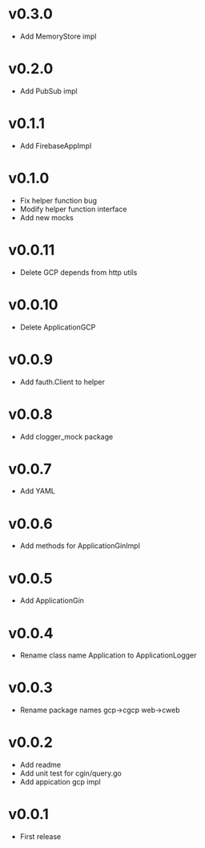 # v0.3.0

- Add MemoryStore impl

# v0.2.0

- Add PubSub impl

# v0.1.1

- Add FirebaseAppImpl

# v0.1.0

- Fix helper function bug
- Modify helper function interface
- Add new mocks

# v0.0.11

- Delete GCP depends from http utils

# v0.0.10

- Delete ApplicationGCP

# v0.0.9

- Add fauth.Client to helper

# v0.0.8

- Add clogger_mock package

# v0.0.7

- Add YAML

# v0.0.6

- Add methods for ApplicationGinImpl

# v0.0.5

- Add ApplicationGin

# v0.0.4

- Rename class name Application to ApplicationLogger

# v0.0.3

- Rename package names gcp->cgcp web->cweb

# v0.0.2

- Add readme
- Add unit test for cgin/query.go
- Add appication gcp impl

# v0.0.1

- First release